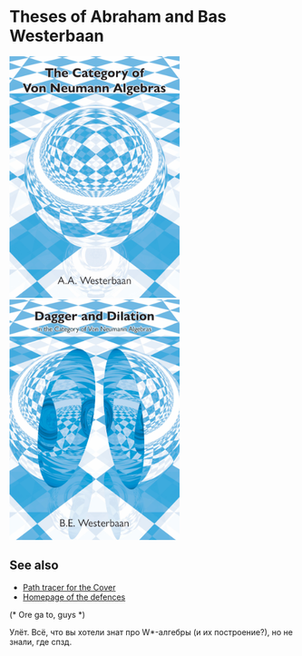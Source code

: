 Theses of Abraham and Bas Westerbaan
====================================

<a href="https://arxiv.org/abs/1804.02203"><img src="bram-cover-preview.jpg" width="300px"/></a> <a href="https://arxiv.org/abs/1803.01911"><img src="bas-cover-preview.jpg" width="300px"/></a>

See also
--------

* [Path tracer for the Cover](https://github.com/westerbaan/ndpt)
* [Homepage of the defences](https://westerbaan.name/promotie)

(* Ore ga to, guys *)

Улёт. Всё, что вы хотели знат про W*-алгебры (и их построение?), но не знали, где спзд.
